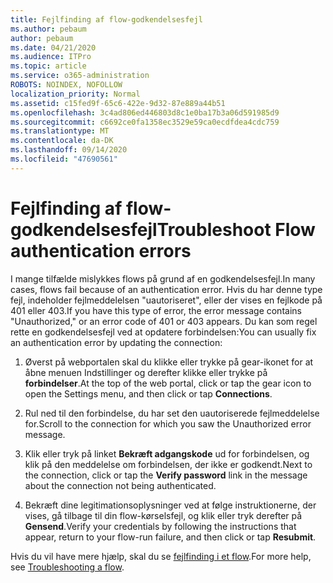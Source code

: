 ```yaml
---
title: Fejlfinding af flow-godkendelsesfejl
ms.author: pebaum
author: pebaum
ms.date: 04/21/2020
ms.audience: ITPro
ms.topic: article
ms.service: o365-administration
ROBOTS: NOINDEX, NOFOLLOW
localization_priority: Normal
ms.assetid: c15fed9f-65c6-422e-9d32-87e889a44b51
ms.openlocfilehash: 3c4ad806ed446803d8c1e0ba17b3a06d591985d9
ms.sourcegitcommit: c6692ce0fa1358ec3529e59ca0ecdfdea4cdc759
ms.translationtype: MT
ms.contentlocale: da-DK
ms.lasthandoff: 09/14/2020
ms.locfileid: "47690561"
---
```

# <a name="troubleshoot-flow-authentication-errors"></a><span data-ttu-id="7fbe0-102">Fejlfinding af flow-godkendelsesfejl</span><span class="sxs-lookup"><span data-stu-id="7fbe0-102">Troubleshoot Flow authentication errors</span></span>

<span data-ttu-id="7fbe0-103">I mange tilfælde mislykkes flows på grund af en godkendelsesfejl.</span><span class="sxs-lookup"><span data-stu-id="7fbe0-103">In many cases, flows fail because of an authentication error.</span></span> <span data-ttu-id="7fbe0-104">Hvis du har denne type fejl, indeholder fejlmeddelelsen "uautoriseret", eller der vises en fejlkode på 401 eller 403.</span><span class="sxs-lookup"><span data-stu-id="7fbe0-104">If you have this type of error, the error message contains "Unauthorized," or an error code of 401 or 403 appears.</span></span> <span data-ttu-id="7fbe0-105">Du kan som regel rette en godkendelsesfejl ved at opdatere forbindelsen:</span><span class="sxs-lookup"><span data-stu-id="7fbe0-105">You can usually fix an authentication error by updating the connection:</span></span>
  
1. <span data-ttu-id="7fbe0-106">Øverst på webportalen skal du klikke eller trykke på gear-ikonet for at åbne menuen Indstillinger og derefter klikke eller trykke på **forbindelser**.</span><span class="sxs-lookup"><span data-stu-id="7fbe0-106">At the top of the web portal, click or tap the gear icon to open the Settings menu, and then click or tap **Connections**.</span></span>
    
2. <span data-ttu-id="7fbe0-107">Rul ned til den forbindelse, du har set den uautoriserede fejlmeddelelse for.</span><span class="sxs-lookup"><span data-stu-id="7fbe0-107">Scroll to the connection for which you saw the Unauthorized error message.</span></span>
    
3. <span data-ttu-id="7fbe0-108">Klik eller tryk på linket **Bekræft adgangskode** ud for forbindelsen, og klik på den meddelelse om forbindelsen, der ikke er godkendt.</span><span class="sxs-lookup"><span data-stu-id="7fbe0-108">Next to the connection, click or tap the **Verify password** link in the message about the connection not being authenticated.</span></span> 
    
4. <span data-ttu-id="7fbe0-109">Bekræft dine legitimationsoplysninger ved at følge instruktionerne, der vises, gå tilbage til din flow-kørselsfejl, og klik eller tryk derefter på **Gensend**.</span><span class="sxs-lookup"><span data-stu-id="7fbe0-109">Verify your credentials by following the instructions that appear, return to your flow-run failure, and then click or tap **Resubmit**.</span></span>
    
<span data-ttu-id="7fbe0-110">Hvis du vil have mere hjælp, skal du se [fejlfinding i et flow](https://go.microsoft.com/fwlink/?linkid=872110).</span><span class="sxs-lookup"><span data-stu-id="7fbe0-110">For more help, see [Troubleshooting a flow](https://go.microsoft.com/fwlink/?linkid=872110).</span></span>
  


